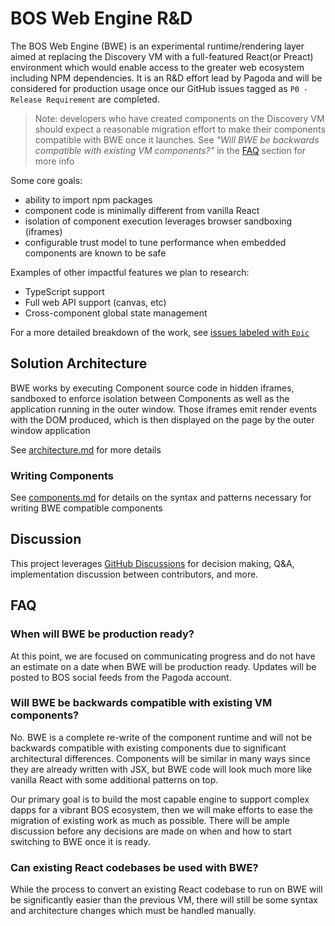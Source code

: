 # BOS Web Engine R&D

The BOS Web Engine (BWE) is an experimental runtime/rendering layer aimed at replacing the Discovery VM with a full-featured React(or Preact) environment which would enable access to the greater web ecosystem including NPM dependencies. It is an R&D effort lead by Pagoda and will be considered for production usage once our GitHub issues tagged as `P0 - Release Requirement` are completed.

> Note: developers who have created components on the Discovery VM should expect a reasonable migration effort to make their components compatible with BWE once it launches. See _"Will BWE be backwards compatible with existing VM components?"_ in the [FAQ](#FAQ) section for more info

Some core goals:
- ability to import npm packages
- component code is minimally different from vanilla React
- isolation of component execution leverages browser sandboxing (iframes)
- configurable trust model to tune performance when embedded components are known to be safe

Examples of other impactful features we plan to research:
- TypeScript support
- Full web API support (canvas, etc)
- Cross-component global state management

For a more detailed breakdown of the work, see [issues labeled with `Epic`](https://github.com/near/bos-web-engine/issues?q=is:open+is:issue+label:Epic)

## Solution Architecture

BWE works by executing Component source code in hidden iframes, sandboxed to enforce isolation between Components as well as the application running in the outer window. Those iframes emit render events with the DOM produced, which is then displayed on the page by the outer window application

See [architecture.md](./architecture.md) for more details

### Writing Components
See [components.md](./components.md) for details on the syntax and patterns necessary for writing BWE compatible components

## Discussion
This project leverages [GitHub Discussions](https://github.com/near/bos-web-engine/discussions) for decision making, Q&A, implementation discussion between contributors, and more. 

## FAQ

### When will BWE be production ready?

At this point, we are focused on communicating progress and do not have an estimate on a date when BWE will be production ready. Updates will be posted to BOS social feeds from the Pagoda account.

### Will BWE be backwards compatible with existing VM components?

No. BWE is a complete re-write of the component runtime and will not be backwards compatible with existing components due to significant architectural differences. Components will be similar in many ways since they are already written with JSX, but BWE code will look much more like vanilla React with some additional patterns on top.

Our primary goal is to build the most capable engine to support complex dapps for a vibrant BOS ecosystem, then we will make efforts to ease the migration of existing work as much as possible. There will be ample discussion before any decisions are made on when and how to start switching to BWE once it is ready.

### Can existing React codebases be used with BWE?

While the process to convert an existing React codebase to run on BWE will be significantly easier than the previous VM, there will still be some syntax and architecture changes which must be handled manually.

